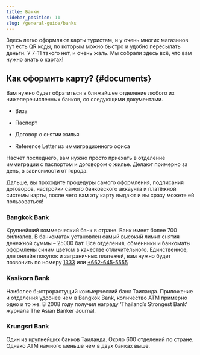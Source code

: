 ```yaml
---
title: Банки
sidebar_position: 11
slug: /general-guide/banks
---
```


Здесь легко оформляют карты туристам, и у очень многих магазинов тут есть QR коды, по которым можно быстро и удобно пересылать деньги. У 7-11 такого нет, и очень жаль. Мы собрали здесь всё, что вам нужно знать о картах!

## Как оформить карту? {#documents}

Вам нужно будет обратиться в ближайшее отделение любого из нижеперечисленных банков, со следующими документами.

- Виза

- Паспорт

- Договор о снятии жилья

- Reference Letter из иммиграционного офиса

Насчёт последнего, вам нужно просто приехать в отделение иммиграции с паспортом и договором о жилье. Делают примерно за день, в зависимости от города.

Дальше, вы проходите процедуры самого оформления, подписания договоров, настройки самого банковского аккаунта и платёжной системы карты, после чего вам эту карту выдают и вы сразу можете ей пользоваться! 


### Bangkok Bank

Крупнейший коммерческий банк в стране. Банк имеет более 700 филиалов. В банкоматах установлен самый высокий лимит снятия денежной суммы – 25000 бат. Все отделения, обменники и банкоматы оформлены синим цветом в качестве отличительного. Единственное, для онлайн покупок и заграничных платежей, вам нужно будет позвонить по номеру [1333](tel:1333) или [+662-645-5555](tel:+6626455555)


### Kasikorn Bank

Наиболее быстрорастущий коммерческий банк Таиланда. Приложение и отделения удобнее чем в Bangkok Bank, количество ATM примерно одно и то же. В 2008 году получил награду ‘Thailand’s Strongest Bank’ журнала The Asian Banker Journal.


### Krungsri Bank

Один из крупнейших банков Таиланда. Около 600 отделений по стране. Однако ATM намного меньше чем в двух банках выше.


